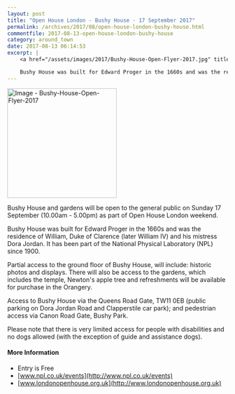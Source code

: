 ```yaml
---
layout: post
title: "Open House London - Bushy House - 17 September 2017"
permalink: /archives/2017/08/open-house-london-bushy-house.html
commentfile: 2017-08-13-open-house-london-bushy-house
category: around_town
date: 2017-08-13 06:14:53
excerpt: |
    <a href="/assets/images/2017/Bushy-House-Open-Flyer-2017.jpg" title="Click for a larger image"><img src="/assets/images/2017/Bushy-House-Open-Flyer-2017-thumb.jpg" width="150" alt="Image - Bushy-House-Open-Flyer-2017"  class="photo right"/></a>

    Bushy House was built for Edward Proger in the 1660s and was the residence of William, Duke of Clarence (later William IV) and his mistress Dora Jordan. It has been part of the National Physical Laboratory (NPL) since 1900.
---
```


<a href="/assets/images/2017/Bushy-House-Open-Flyer-2017.jpg" title="Click for a larger image"><img src="/assets/images/2017/Bushy-House-Open-Flyer-2017-thumb.jpg" width="250" alt="Image - Bushy-House-Open-Flyer-2017"  class="photo right"/></a>

Bushy House and gardens will be open to the general public on Sunday 17 September (10.00am - 5.00pm) as part of Open House London weekend.

Bushy House was built for Edward Proger in the 1660s and was the residence of William, Duke of Clarence (later William IV) and his mistress Dora Jordan. It has been part of the National Physical Laboratory (NPL) since 1900.

Partial access to the ground floor of Bushy House, will include: historic photos and displays. There will also be access to the gardens, which includes the temple, Newton's apple tree and refreshments will be available for purchase in the Orangery.

Access to Bushy House via the Queens Road Gate, TW11 0EB (public parking on Dora Jordan Road and Clapperstile car park); and pedestrian access via Canon Road Gate, Bushy Park.

Please note that there is very limited access for people with disabilities and no dogs allowed (with the exception of guide and assistance dogs).

#### More Information

-   Entry is Free
-   [www.npl.co.uk/events](http://www.npl.co.uk/events)
-   [www.londonopenhouse.org.uk](http://www.londonopenhouse.org.uk)
